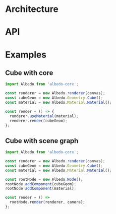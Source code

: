 # Architecture

# API

# Examples

## Cube with core

```javascript
import Albedo from 'albedo-core';

const renderer = new Albedo.renderer(canvas);
const cubeGeom = new Albedo.Geometry.Cube();
const material = new Albedo.Material.Material();

const render = () => {
  renderer.useMaterial(material);
  renderer.render(cubeGeom);
};
```

## Cube with scene graph

```javascript
import Albedo from 'albedo-core';

const renderer = new Albedo.renderer(canvas);
const cubeGeom = new Albedo.Geometry.Cube();
const material = new Albedo.Material.Material();

const rootNode = new Albedo.Node();
rootNode.addComponent(cubeGeom);
rootNode.addComponent(material);

const render = () =>
  rootNode.render(renderer, camera);
};
```
